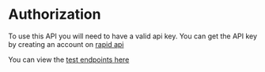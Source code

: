 # Authorization

To use this API you will need to have a valid api key. You can get the API key by creating an account on [rapid api](https://rapidapi.com/)

You can view the [test endpoints here]($e/Test/Languages)

